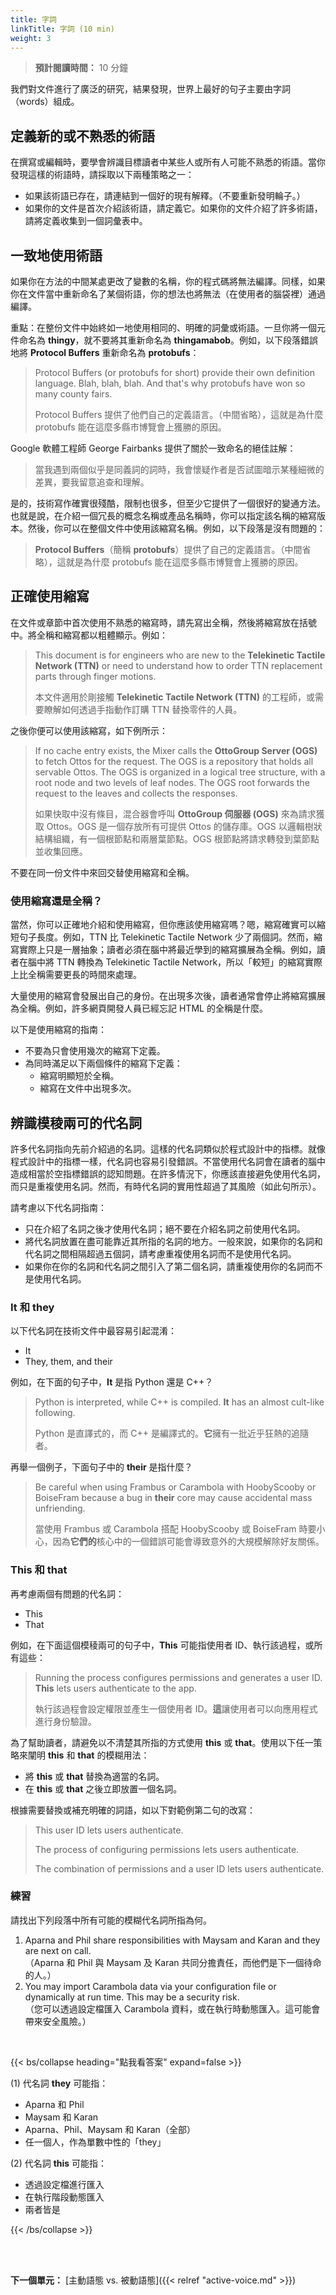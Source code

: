 ```yaml
---
title: 字詞
linkTitle: 字詞 (10 min)
weight: 3
---
```


> **預計閱讀時間：** 10 分鐘

我們對文件進行了廣泛的研究，結果發現，世界上最好的句子主要由字詞（words）組成。

## 定義新的或不熟悉的術語

在撰寫或編輯時，要學會辨識目標讀者中某些人或所有人可能不熟悉的術語。當你發現這樣的術語時，請採取以下兩種策略之一：

* 如果該術語已存在，請連結到一個好的現有解釋。（不要重新發明輪子。）
* 如果你的文件是首次介紹該術語，請定義它。如果你的文件介紹了許多術語，請將定義收集到一個詞彙表中。

## 一致地使用術語

如果你在方法的中間某處更改了變數的名稱，你的程式碼將無法編譯。同樣，如果你在文件當中重新命名了某個術語，你的想法也將無法（在使用者的腦袋裡）通過編譯。

重點：在整份文件中始終如一地使用相同的、明確的詞彙或術語。一旦你將一個元件命名為 **thingy**，就不要將其重新命名為 **thingamabob**。例如，以下段落錯誤地將 **Protocol Buffers** 重新命名為 **protobufs**：

> Protocol Buffers (or protobufs for short) provide their own definition language. Blah, blah, blah. And that's why protobufs have won so many county fairs.
>
> Protocol Buffers 提供了他們自己的定義語言。（中間省略），這就是為什麼 protobufs 能在這麼多縣市博覽會上獲勝的原因。

Google 軟體工程師 George Fairbanks 提供了關於一致命名的絕佳註解：

> 當我遇到兩個似乎是同義詞的詞時，我會懷疑作者是否試圖暗示某種細微的差異，要我留意追查和理解。

是的，技術寫作確實很殘酷，限制也很多，但至少它提供了一個很好的變通方法。也就是說，在介紹一個冗長的概念名稱或產品名稱時，你可以指定該名稱的縮寫版本。然後，你可以在整個文件中使用該縮寫名稱。例如，以下段落是沒有問題的：

> **Protocol Buffers**（簡稱 **protobufs**）提供了自己的定義語言。（中間省略），這就是為什麼 protobufs 能在這麼多縣市博覽會上獲勝的原因。

## 正確使用縮寫

在文件或章節中首次使用不熟悉的縮寫時，請先寫出全稱，然後將縮寫放在括號中。將全稱和縮寫都以粗體顯示。例如：

> This document is for engineers who are new to the **Telekinetic Tactile Network (TTN)** or need to understand how to order TTN replacement parts through finger motions.
>
> 本文件適用於剛接觸 **Telekinetic Tactile Network (TTN)** 的工程師，或需要瞭解如何透過手指動作訂購 TTN 替換零件的人員。

之後你便可以使用該縮寫，如下例所示：

> If no cache entry exists, the Mixer calls the **OttoGroup Server (OGS)** to fetch Ottos for the request. The OGS is a repository that holds all servable Ottos. The OGS is organized in a logical tree structure, with a root node and two levels of leaf nodes. The OGS root forwards the request to the leaves and collects the responses.
>
> 如果快取中沒有條目，混合器會呼叫 **OttoGroup 伺服器 (OGS)** 來為請求獲取 Ottos。OGS 是一個存放所有可提供 Ottos 的儲存庫。OGS 以邏輯樹狀結構組織，有一個根節點和兩層葉節點。OGS 根節點將請求轉發到葉節點並收集回應。

不要在同一份文件中來回交替使用縮寫和全稱。

### 使用縮寫還是全稱？

當然，你可以正確地介紹和使用縮寫，但你應該使用縮寫嗎？嗯，縮寫確實可以縮短句子長度。例如，TTN 比 Telekinetic Tactile Network 少了兩個詞。然而，縮寫實際上只是一層抽象；讀者必須在腦中將最近學到的縮寫擴展為全稱。例如，讀者在腦中將 TTN 轉換為 Telekinetic Tactile Network，所以「較短」的縮寫實際上比全稱需要更長的時間來處理。

大量使用的縮寫會發展出自己的身份。在出現多次後，讀者通常會停止將縮寫擴展為全稱。例如，許多網頁開發人員已經忘記 HTML 的全稱是什麼。

以下是使用縮寫的指南：

* 不要為只會使用幾次的縮寫下定義。
* 為同時滿足以下兩個條件的縮寫下定義：
  * 縮寫明顯短於全稱。
  * 縮寫在文件中出現多次。

## 辨識模稜兩可的代名詞

許多代名詞指向先前介紹過的名詞。這樣的代名詞類似於程式設計中的指標。就像程式設計中的指標一樣，代名詞也容易引發錯誤。不當使用代名詞會在讀者的腦中造成相當於空指標錯誤的認知問題。在許多情況下，你應該直接避免使用代名詞，而只是重複使用名詞。然而，有時代名詞的實用性超過了其風險（如此句所示）。

請考慮以下代名詞指南：

* 只在介紹了名詞之後才使用代名詞；絕不要在介紹名詞之前使用代名詞。
* 將代名詞放置在盡可能靠近其所指的名詞的地方。一般來說，如果你的名詞和代名詞之間相隔超過五個詞，請考慮重複使用名詞而不是使用代名詞。
* 如果你在你的名詞和代名詞之間引入了第二個名詞，請重複使用你的名詞而不是使用代名詞。

### It 和 they

以下代名詞在技術文件中最容易引起混淆：

* It
* They, them, and their

例如，在下面的句子中，**It** 是指 Python 還是 C++？

> Python is interpreted, while C++ is compiled. **It** has an almost cult-like following.
>
> Python 是直譯式的，而 C++ 是編譯式的。**它**擁有一批近乎狂熱的追隨者。

再舉一個例子，下面句子中的 **their** 是指什麼？

> Be careful when using Frambus or Carambola with HoobyScooby or BoiseFram because a bug in **their** core may cause accidental mass unfriending.
>
> 當使用 Frambus 或 Carambola 搭配 HoobyScooby 或 BoiseFram 時要小心，因為**它們的**核心中的一個錯誤可能會導致意外的大規模解除好友關係。

### This 和 that

再考慮兩個有問題的代名詞：

* This
* That

例如，在下面這個模稜兩可的句子中，**This** 可能指使用者 ID、執行該過程，或所有這些：

> Running the process configures permissions and generates a user ID. **This** lets users authenticate to the app.
>
> 執行該過程會設定權限並產生一個使用者 ID。**這**讓使用者可以向應用程式進行身份驗證。

為了幫助讀者，請避免以不清楚其所指的方式使用 **this** 或 **that**。使用以下任一策略來闡明 **this** 和 **that** 的模糊用法：

* 將 **this** 或 **that** 替換為適當的名詞。
* 在 **this** 或 **that** 之後立即放置一個名詞。

根據需要替換或補充明確的詞語，如以下對範例第二句的改寫：

> This user ID lets users authenticate.
>
> The process of configuring permissions lets users authenticate.
>
> The combination of permissions and a user ID lets users authenticate.

### 練習

請找出下列段落中所有可能的模糊代名詞所指為何。

1. Aparna and Phil share responsibilities with Maysam and Karan and they are next on call.<br/>
  （Aparna 和 Phil 與 Maysam 及 Karan 共同分擔責任，而他們是下一個待命的人。）
2. You may import Carambola data via your configuration file or dynamically at run time. This may be a security risk. <br/>
  （您可以透過設定檔匯入 Carambola 資料，或在執行時動態匯入。這可能會帶來安全風險。）

<br>

{{< bs/collapse heading="點我看答案" expand=false >}}

(1) 代名詞 **they** 可能指：

* Aparna 和 Phil
* Maysam 和 Karan
* Aparna、Phil、Maysam 和 Karan（全部）
* 任一個人，作為單數中性的「they」 <br>

(2) 代名詞 **this** 可能指：

* 透過設定檔進行匯入
* 在執行階段動態匯入
* 兩者皆是

{{< /bs/collapse >}}

<br/><br/>

**下一個單元：** [主動語態 vs. 被動語態]({{< relref "active-voice.md" >}})
